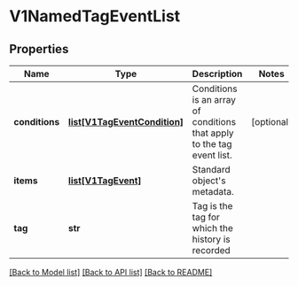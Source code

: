 # V1NamedTagEventList

## Properties
Name | Type | Description | Notes
------------ | ------------- | ------------- | -------------
**conditions** | [**list[V1TagEventCondition]**](V1TagEventCondition.md) | Conditions is an array of conditions that apply to the tag event list. | [optional] 
**items** | [**list[V1TagEvent]**](V1TagEvent.md) | Standard object&#39;s metadata. | 
**tag** | **str** | Tag is the tag for which the history is recorded | 

[[Back to Model list]](../README.md#documentation-for-models) [[Back to API list]](../README.md#documentation-for-api-endpoints) [[Back to README]](../README.md)


